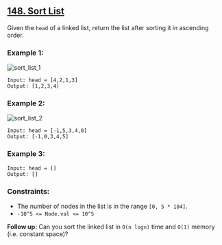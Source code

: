 ## [148. Sort List](https://leetcode.com/problems/sort-list/)

Given the `head` of a linked list, return the list after sorting it in ascending order.

### Example 1:

![sort_list_1](https://github.com/user-attachments/assets/04bef8ed-f73c-489e-989c-db6557e3acfb)

```
Input: head = [4,2,1,3]
Output: [1,2,3,4]
```

### Example 2:

![sort_list_2](https://github.com/user-attachments/assets/de00af23-deff-41ff-b8f4-b8b72b356b40)

```
Input: head = [-1,5,3,4,0]
Output: [-1,0,3,4,5]
```

### Example 3:

```
Input: head = []
Output: []
```

### Constraints:

- The number of nodes in the list is in the range `[0, 5 * 104]`.
- `-10^5 <= Node.val <= 10^5`
 

**Follow up:** Can you sort the linked list in `O(n logn)` time and `O(1)` memory (i.e. constant space)?

